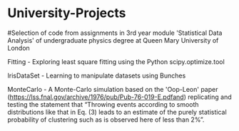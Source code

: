 # University-Projects
#Selection of code from assignments in 3rd year module 'Statistical Data Analysis' of undergraduate physics degree at Queen Mary University of London

Fitting - Exploring least square fitting using the Python scipy.optimize.tool

IrisDataSet - Learning to manipulate datasets using Bunches

MonteCarlo - A Monte-Carlo simulation based on the 'Oop-Leon' paper (https://lss.fnal.gov/archive/1976/pub/Pub-76-019-E.pdfand) replicating and testing the statement that “Throwing events according to smooth distributions like that in Eq. (3) leads to an estimate of the purely statistical probability of clustering such as is observed here of less than 2%”.  
